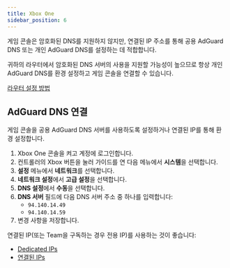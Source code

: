 ```yaml
---
title: Xbox One
sidebar_position: 6
---
```


게임 콘솔은 암호화된 DNS를 지원하지 않지만, 연결된 IP 주소를 통해 공용 AdGuard DNS 또는 개인 AdGuard DNS를 설정하는 데 적합합니다.

귀하의 라우터에서 암호화된 DNS 서버의 사용을 지원할 가능성이 높으므로 항상 개인 AdGuard DNS를 환경 설정하고 게임 콘솔을 연결할 수 있습니다.

[라우터 설정 방법](/private-dns/connect-devices/routers/routers.md)

## AdGuard DNS 연결

게임 콘솔을 공용 AdGuard DNS 서버를 사용하도록 설정하거나 연결된 IP를 통해 환경 설정합니다.

1. Xbox One 콘솔을 켜고 계정에 로그인합니다.
2. 컨트롤러의 Xbox 버튼을 눌러 가이드를 연 다음 메뉴에서 **시스템**을 선택합니다.
3. **설정** 메뉴에서 **네트워크**를 선택합니다.
4. **네트워크 설정**에서 **고급 설정**을 선택합니다.
5. **DNS 설정**에서 **수동**을 선택합니다.
6. **DNS 서버** 필드에 다음 DNS 서버 주소 중 하나를 입력합니다:
    - `94.140.14.49`
    - `94.140.14.59`
7. 변경 사항을 저장합니다.

연결된 IP(또는 Team을 구독하는 경우 전용 IP)를 사용하는 것이 좋습니다:

- [Dedicated IPs](/private-dns/connect-devices/other-options/dedicated-ip.md)
- [연결된 IPs](/private-dns/connect-devices/other-options/linked-ip.md)
